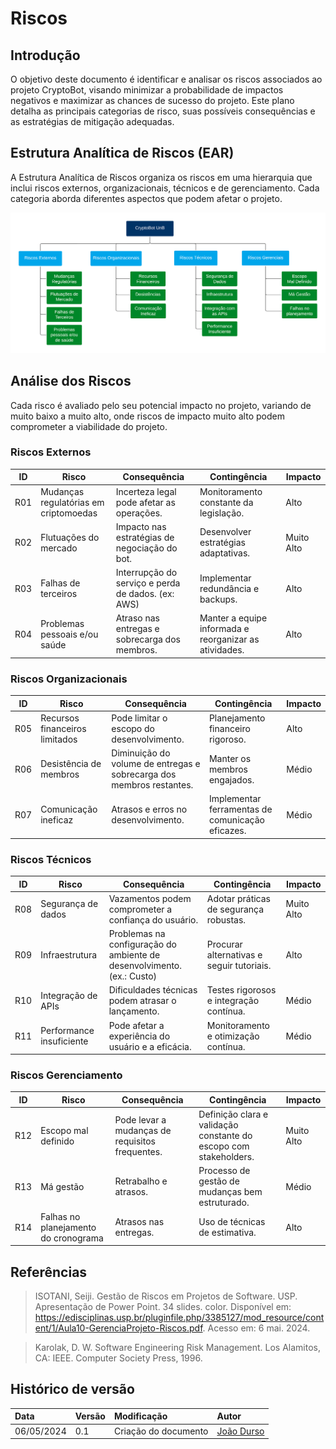 # Riscos

## Introdução
O objetivo deste documento é identificar e analisar os riscos associados ao projeto CryptoBot, visando minimizar a probabilidade de impactos negativos e maximizar as chances de sucesso do projeto. Este plano detalha as principais categorias de risco, suas possíveis consequências e as estratégias de mitigação adequadas.

## Estrutura Analítica de Riscos (EAR)
A Estrutura Analítica de Riscos organiza os riscos em uma hierarquia que inclui riscos externos, organizacionais, técnicos e de gerenciamento. Cada categoria aborda diferentes aspectos que podem afetar o projeto.

![Diagrama de EAR](../assets/riscos/ear.png)

## Análise dos Riscos
Cada risco é avaliado pelo seu potencial impacto no projeto, variando de muito baixo a muito alto, onde riscos de impacto muito alto podem comprometer a viabilidade do projeto.

### Riscos Externos

| ID | Risco | Consequência  |  Contingência |  Impacto  |
|---|---|---|---|---|
| R01 | Mudanças regulatórias em criptomoedas  | Incerteza legal pode afetar as operações.  |  Monitoramento constante da legislação. |  Alto |
| R02 |  Flutuações do mercado |  Impacto nas estratégias de negociação do bot. |  Desenvolver estratégias adaptativas. | Muito Alto  |
| R03 |  Falhas de terceiros  | Interrupção do serviço e perda de dados. (ex: AWS) |  Implementar redundância e backups. |  Alto |
| R04 |  Problemas pessoais e/ou saúde  | Atraso nas entregas e sobrecarga dos membros.  |  Manter a equipe informada e reorganizar  as atividades.| Alto |

### Riscos Organizacionais

| ID | Risco | Consequência  |  Contingência |  Impacto  |
|---|---|---|---|---|
| R05 | Recursos financeiros limitados  | Pode limitar o escopo do desenvolvimento.  |  Planejamento financeiro rigoroso. |  Alto |
| R06 |  Desistência de membros |  Diminuição do volume de entregas e sobrecarga dos membros restantes.|  Manter os membros engajados. | Médio  |
| R07 |  Comunicação ineficaz | 	Atrasos e erros no desenvolvimento. |  Implementar ferramentas de comunicação eficazes. |  Médio |

### Riscos Técnicos

| ID | Risco | Consequência  |  Contingência |  Impacto  |
|---|---|---|---|---|
| R08 |  Segurança de dados |  Vazamentos podem comprometer a confiança do usuário. |  Adotar práticas de segurança robustas. | Muito Alto  |
| R09 |  Infraestrutura  |  Problemas na configuração do ambiente de desenvolvimento. (ex.: Custo) |  Procurar alternativas e seguir tutoriais. | Alto |
| R10 | Integração de APIs  | Dificuldades técnicas podem atrasar o lançamento.  |  Testes rigorosos e integração contínua. |  Médio |
| R11 |  Performance insuficiente | Pode afetar a experiência do usuário e a eficácia. |  Monitoramento e otimização contínua. |  Médio |

### Riscos Gerenciamento

| ID | Risco | Consequência  |  Contingência |  Impacto  |
|---|---|---|---|---|
| R12 |  Escopo mal definido  | 	Pode levar a mudanças de requisitos frequentes. |  Definição clara e validação constante do escopo com stakeholders. | Muito Alto |
| R13 |  Má gestão |  Retrabalho e atrasos. |  Processo de gestão de mudanças bem estruturado. | Médio  |
| R14 |  Falhas no planejamento do cronograma | Atrasos nas entregas. |  	Uso de técnicas de estimativa. |  Alto |

## Referências

> ISOTANI, Seiji. Gestão de Riscos em Projetos de Software. USP. Apresentação de Power Point. 34 slides. color. Disponível em: https://edisciplinas.usp.br/pluginfile.php/3385127/mod_resource/content/1/Aula10-GerenciaProjeto-Riscos.pdf. Acesso em: 6 mai. 2024. 

> Karolak, D. W.  Software Engineering Risk Management.  Los Alamitos, CA:  IEEE. Computer Society Press, 1996. 

## Histórico de versão

| Data | Versão | Modificação | Autor |
| :- | :- | :- | :- |
| 06/05/2024 | 0.1 | Criação do documento | [João Durso](https://github.com/jvsdurso) | 